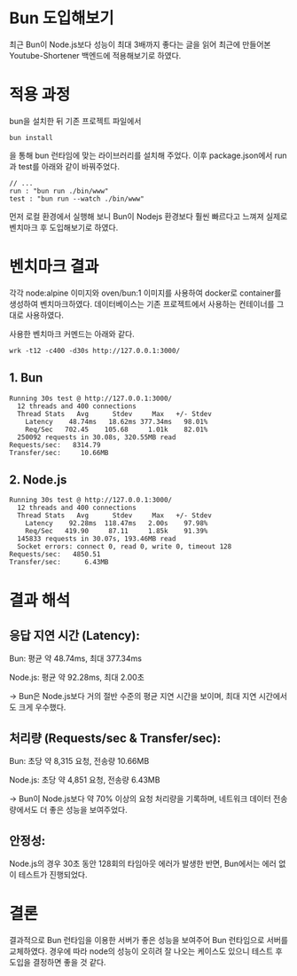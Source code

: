 # Bun 도입해보기

최근 Bun이 Node.js보다 성능이 최대 3배까지 좋다는 글을 읽어 최근에 만들어본 Youtube-Shortener 백엔드에 적용해보기로 하였다.

# 적용 과정

bun을 설치한 뒤 기존 프로젝트 파일에서

```
bun install
```
을 통해 bun 런타임에 맞는 라이브러리를 설치해 주었다. 이후 package.json에서 run과 test를 아래와 같이 바꿔주었다.

```
// ...
run : "bun run ./bin/www"
test : "bun run --watch ./bin/www"
```

먼저 로컬 환경에서 실행해 보니 Bun이 Nodejs 환경보다 훨씬 빠르다고 느껴져 실제로 벤치마크 후 도입해보기로 하였다.

# 벤치마크 결과
각각 node:alpine 이미지와 oven/bun:1 이미지를 사용하여 docker로 container를 생성하여 벤치마크하였다.
데이터베이스는 기존 프로젝트에서 사용하는 컨테이너를 그대로 사용하였다.

사용한 벤치마크 커멘드는 아래와 같다.
```
wrk -t12 -c400 -d30s http://127.0.0.1:3000/
```
## 1. Bun
```
Running 30s test @ http://127.0.0.1:3000/
  12 threads and 400 connections
  Thread Stats   Avg      Stdev     Max   +/- Stdev
    Latency    48.74ms   18.62ms 377.34ms   98.01%
    Req/Sec   702.45    105.68     1.01k    82.01%
  250092 requests in 30.08s, 320.55MB read
Requests/sec:   8314.79
Transfer/sec:     10.66MB
```

## 2. Node.js
```
Running 30s test @ http://127.0.0.1:3000/
  12 threads and 400 connections
  Thread Stats   Avg      Stdev     Max   +/- Stdev
    Latency    92.28ms  118.47ms   2.00s    97.98%
    Req/Sec   419.90     87.11     1.85k    91.39%
  145833 requests in 30.07s, 193.46MB read
  Socket errors: connect 0, read 0, write 0, timeout 128
Requests/sec:   4850.51
Transfer/sec:      6.43MB
```

# 결과 해석

## 응답 지연 시간 (Latency):
Bun: 평균 약 48.74ms, 최대 377.34ms

Node.js: 평균 약 92.28ms, 최대 2.00초

$\rightarrow$ Bun은 Node.js보다 거의 절반 수준의 평균 지연 시간을 보이며, 최대 지연 시간에서도 크게 우수했다.


## 처리량 (Requests/sec & Transfer/sec):
Bun: 초당 약 8,315 요청, 전송량 10.66MB

Node.js: 초당 약 4,851 요청, 전송량 6.43MB

$\rightarrow$ Bun이 Node.js보다 약 70% 이상의 요청 처리량을 기록하며, 네트워크 데이터 전송량에서도 더 좋은 성능을 보여주었다.

## 안정성:
Node.js의 경우 30초 동안 128회의 타임아웃 에러가 발생한 반면, Bun에서는 에러 없이 테스트가 진행되었다.

# 결론
결과적으로 Bun 런타임을 이용한 서버가 좋은 성능을 보여주어 Bun 런타임으로 서버를 교체하였다. 경우에 따라 node의 성능이 오히려 잘 나오는 케이스도 있으니 테스트 후 도입을 결정하면 좋을 것 같다.
